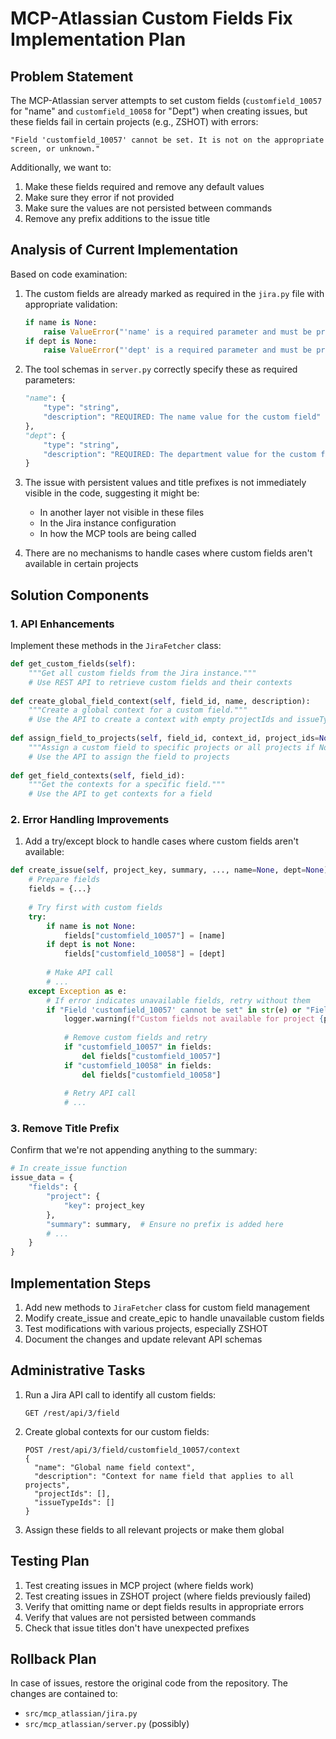 # MCP-Atlassian Custom Fields Fix Implementation Plan

## Problem Statement

The MCP-Atlassian server attempts to set custom fields (`customfield_10057` for "name" and `customfield_10058` for "Dept") when creating issues, but these fields fail in certain projects (e.g., ZSHOT) with errors:

```
"Field 'customfield_10057' cannot be set. It is not on the appropriate screen, or unknown."
```

Additionally, we want to:
1. Make these fields required and remove any default values
2. Make sure they error if not provided
3. Make sure the values are not persisted between commands
4. Remove any prefix additions to the issue title

## Analysis of Current Implementation

Based on code examination:

1. The custom fields are already marked as required in the `jira.py` file with appropriate validation:
   ```python
   if name is None:
       raise ValueError("'name' is a required parameter and must be provided")
   if dept is None:
       raise ValueError("'dept' is a required parameter and must be provided")
   ```

2. The tool schemas in `server.py` correctly specify these as required parameters:
   ```python
   "name": {
       "type": "string",
       "description": "REQUIRED: The name value for the custom field"
   },
   "dept": {
       "type": "string",
       "description": "REQUIRED: The department value for the custom field"
   }
   ```

3. The issue with persistent values and title prefixes is not immediately visible in the code, suggesting it might be:
   - In another layer not visible in these files 
   - In the Jira instance configuration
   - In how the MCP tools are being called

4. There are no mechanisms to handle cases where custom fields aren't available in certain projects

## Solution Components

### 1. API Enhancements

Implement these methods in the `JiraFetcher` class:

```python
def get_custom_fields(self):
    """Get all custom fields from the Jira instance."""
    # Use REST API to retrieve custom fields and their contexts
    
def create_global_field_context(self, field_id, name, description):
    """Create a global context for a custom field."""
    # Use the API to create a context with empty projectIds and issueTypeIds
    
def assign_field_to_projects(self, field_id, context_id, project_ids=None):
    """Assign a custom field to specific projects or all projects if None."""
    # Use the API to assign the field to projects
    
def get_field_contexts(self, field_id):
    """Get the contexts for a specific field."""
    # Use the API to get contexts for a field
```

### 2. Error Handling Improvements

1. Add a try/except block to handle cases where custom fields aren't available:

```python
def create_issue(self, project_key, summary, ..., name=None, dept=None):
    # Prepare fields
    fields = {...}
    
    # Try first with custom fields
    try:
        if name is not None:
            fields["customfield_10057"] = [name]
        if dept is not None:
            fields["customfield_10058"] = [dept]
            
        # Make API call
        # ...
    except Exception as e:
        # If error indicates unavailable fields, retry without them
        if "Field 'customfield_10057' cannot be set" in str(e) or "Field 'customfield_10058' cannot be set" in str(e):
            logger.warning(f"Custom fields not available for project {project_key}")
            
            # Remove custom fields and retry
            if "customfield_10057" in fields:
                del fields["customfield_10057"]
            if "customfield_10058" in fields:
                del fields["customfield_10058"]
                
            # Retry API call
            # ...
```

### 3. Remove Title Prefix

Confirm that we're not appending anything to the summary:

```python
# In create_issue function
issue_data = {
    "fields": {
        "project": {
            "key": project_key
        },
        "summary": summary,  # Ensure no prefix is added here
        # ...
    }
}
```

## Implementation Steps

1. Add new methods to `JiraFetcher` class for custom field management
2. Modify create_issue and create_epic to handle unavailable custom fields
3. Test modifications with various projects, especially ZSHOT
4. Document the changes and update relevant API schemas

## Administrative Tasks

1. Run a Jira API call to identify all custom fields:
   ```
   GET /rest/api/3/field
   ```

2. Create global contexts for our custom fields:
   ```
   POST /rest/api/3/field/customfield_10057/context
   {
     "name": "Global name field context",
     "description": "Context for name field that applies to all projects",
     "projectIds": [],
     "issueTypeIds": []
   }
   ```

3. Assign these fields to all relevant projects or make them global

## Testing Plan

1. Test creating issues in MCP project (where fields work)
2. Test creating issues in ZSHOT project (where fields previously failed)
3. Verify that omitting name or dept fields results in appropriate errors
4. Verify that values are not persisted between commands
5. Check that issue titles don't have unexpected prefixes

## Rollback Plan

In case of issues, restore the original code from the repository. The changes are contained to:
- `src/mcp_atlassian/jira.py`
- `src/mcp_atlassian/server.py` (possibly)
